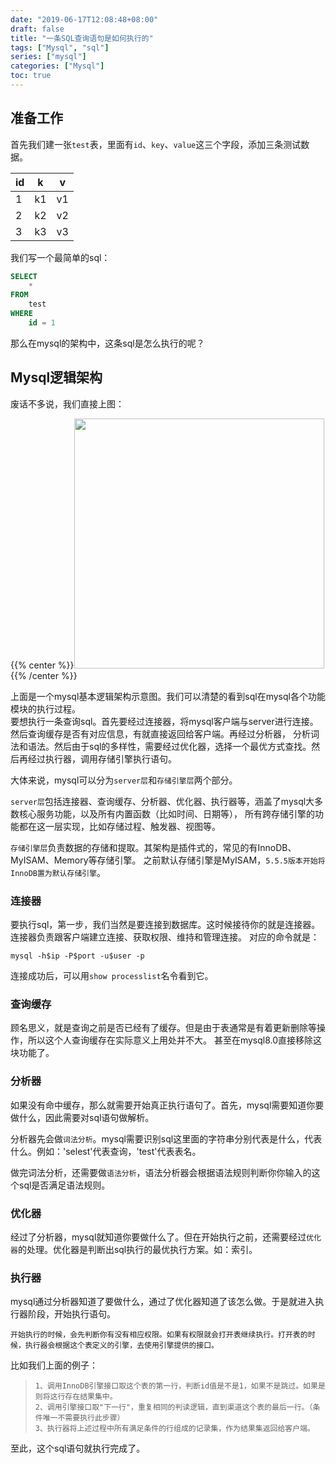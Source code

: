 ```yaml
---
date: "2019-06-17T12:08:48+08:00"
draft: false
title: "一条SQL查询语句是如何执行的"
tags: ["Mysql", "sql"]
series: ["mysql"]
categories: ["Mysql"]
toc: true
---
```


## 准备工作
首先我们建一张`test`表，里面有`id`、`key`、`value`这三个字段，添加三条测试数据。

| id | k  | v  |
| ------- | ------ | ------ |
| 1 | k1 | v1 | 
| 2 | k2 | v2 | 
| 3 | k3 | v3 | 

我们写一个最简单的sql：
```sql
SELECT
	* 
FROM
	test 
WHERE
	id = 1
```
那么在mysql的架构中，这条sql是怎么执行的呢？

## Mysql逻辑架构
废话不多说，我们直接上图：

{{% center %}}<img name="touchbar-config" src="/images/blog/2019-06/mysql_01.png" width='400px'/>{{% /center %}}

上面是一个mysql基本逻辑架构示意图。我们可以清楚的看到sql在mysql各个功能模块的执行过程。     
要想执行一条查询sql。首先要经过连接器，将mysql客户端与server进行连接。然后查询缓存是否有对应信息，有就直接返回给客户端。再经过分析器，
分析词法和语法。然后由于sql的多样性，需要经过优化器，选择一个最优方式查找。然后再经过执行器，调用存储引擎执行语句。

大体来说，mysql可以分为`server层`和`存储引擎层`两个部分。    

`server层`包括连接器、查询缓存、分析器、优化器、执行器等，涵盖了mysql大多数核心服务功能，以及所有内置函数（比如时间、日期等），
所有跨存储引擎的功能都在这一层实现，比如存储过程、触发器、视图等。

`存储引擎层`负责数据的存储和提取。其架构是插件式的，常见的有InnoDB、MyISAM、Memory等存储引擎。
之前默认存储引擎是MyISAM，`5.5.5版本开始将InnoDB置为默认存储引擎`。

### 连接器
要执行sql，第一步，我们当然是要连接到数据库。这时候接待你的就是连接器。连接器负责跟客户端建立连接、获取权限、维持和管理连接。
对应的命令就是：
```shell
mysql -h$ip -P$port -u$user -p
```
连接成功后，可以用`show processlist`名令看到它。

### 查询缓存
顾名思义，就是查询之前是否已经有了缓存。但是由于表通常是有着更新删除等操作，所以这个人查询缓存在实际意义上用处并不大。
甚至在mysql8.0直接移除这块功能了。

### 分析器
如果没有命中缓存，那么就需要开始真正执行语句了。首先，mysql需要知道你要做什么，因此需要对sql语句做解析。

分析器先会做`词法分析`。mysql需要识别sql这里面的字符串分别代表是什么，代表什么。例如：'selest'代表查询，'test'代表表名。

做完词法分析，还需要做`语法分析`，语法分析器会根据语法规则判断你你输入的这个sql是否满足语法规则。

### 优化器
经过了分析器，mysql就知道你要做什么了。但在开始执行之前，还需要经过`优化器`的处理。优化器是判断出sql执行的最优执行方案。如：索引。

### 执行器
mysql通过分析器知道了要做什么，通过了优化器知道了该怎么做。于是就进入执行器阶段，开始执行语句。

`开始执行的时候，会先判断你有没有相应权限。如果有权限就会打开表继续执行。打开表的时候，执行器会根据这个表定义的引擎，去使用引擎提供的接口。`

比如我们上面的例子：

>`1、调用InnoDB引擎接口取这个表的第一行，判断id值是不是1，如果不是跳过。如果是则将这行存在结果集中。`    
>`2、调用引擎接口取"下一行"，重复相同的判读逻辑，直到渠道这个表的最后一行。（条件唯一不需要执行此步骤）`     
>`3、执行器将上述过程中所有满足条件的行组成的记录集，作为结果集返回给客户端。`

至此，这个sql语句就执行完成了。








